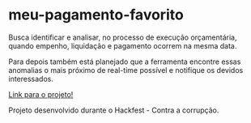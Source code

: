 # meu-pagamento-favorito
Busca identificar e analisar, no processo de execução orçamentária, quando empenho, liquidação e pagamento ocorrem na mesma data.

Para depois também está planejado que a ferramenta encontre essas anomalias o mais próximo de real-time possível e notifique os devidos interessados.

[Link para o projeto!](https://gileadekelvin.shinyapps.io/meu_pagamento_favorito/)

Projeto desenvolvido durante o Hackfest - Contra a corrupção.
